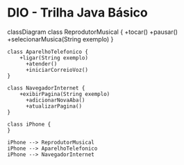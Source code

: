 # DIO - Trilha Java Básico

classDiagram
    class ReprodutorMusical {
        +tocar()
	      +pausar()
        +selecionarMusica(String exemplo)
    }

    class AparelhoTelefonico {  
        +ligar(String exemplo)
	      +atender()
	      +iniciarCorreioVoz()
    }

    class NavegadorInternet {
        +exibirPagina(String exemplo)
	      +adicionarNovaAba()
	      +atualizarPagina()
    }

    class iPhone {
    }

    iPhone --> ReprodutorMusical
    iPhone --> AparelhoTelefonico
    iPhone --> NavegadorInternet
